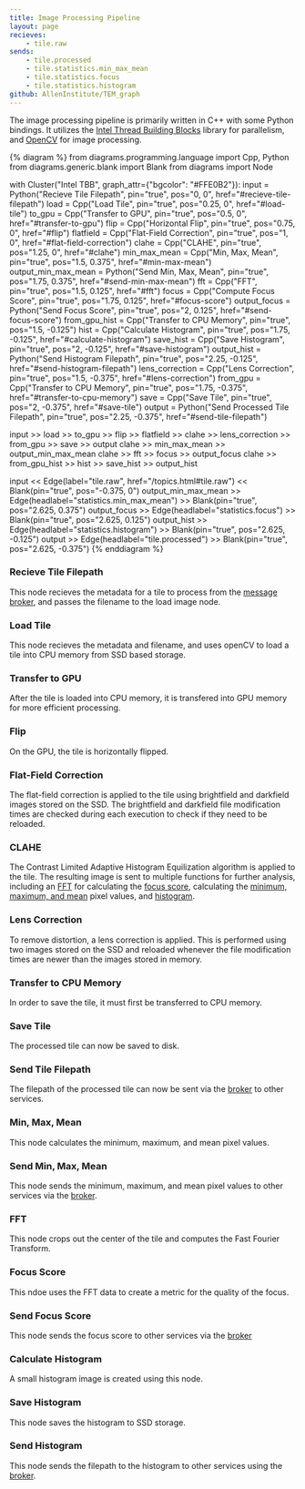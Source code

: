 ```yaml
---
title: Image Processing Pipeline
layout: page
recieves:
    - tile.raw
sends:
    - tile.processed
    - tile.statistics.min_max_mean
    - tile.statistics.focus
    - tile.statistics.histogram
github: AllenInstitute/TEM_graph
---
```


The image processing pipeline is primarily written in C++ with some Python bindings.
It utilizes the [Intel Thread Building Blocks](https://www.intel.com/content/www/us/en/developer/tools/oneapi/onetbb.html) library for parallelism, and [OpenCV](https://opencv.org/) for image processing.

{% diagram %}
from diagrams.programming.language import Cpp, Python
from diagrams.generic.blank import Blank
from diagrams import Node

with Cluster("Intel TBB", graph_attr={"bgcolor": "#FFE0B2"}):
    input = Python("Recieve Tile Filepath", pin="true", pos="0, 0", href="#recieve-tile-filepath")
    load = Cpp("Load Tile", pin="true", pos="0.25, 0", href="#load-tile")
    to_gpu = Cpp("Transfer to GPU", pin="true", pos="0.5, 0", href="#transfer-to-gpu")
    flip = Cpp("Horizontal Flip", pin="true", pos="0.75, 0", href="#flip")
    flatfield = Cpp("Flat-Field Correction", pin="true", pos="1, 0", href="#flat-field-correction")
    clahe = Cpp("CLAHE", pin="true", pos="1.25, 0", href="#clahe")
    min_max_mean = Cpp("Min, Max, Mean", pin="true", pos="1.5, 0.375", href="#min-max-mean")
    output_min_max_mean = Python("Send Min, Max, Mean", pin="true", pos="1.75, 0.375", href="#send-min-max-mean")
    fft = Cpp("FFT", pin="true", pos="1.5, 0.125", href="#fft")
    focus = Cpp("Compute Focus Score", pin="true", pos="1.75, 0.125", href="#focus-score")
    output_focus = Python("Send Focus Score", pin="true", pos="2, 0.125", href="#send-focus-score")
    from_gpu_hist = Cpp("Transfer to CPU Memory", pin="true", pos="1.5, -0.125")
    hist = Cpp("Calculate Histogram", pin="true", pos="1.75, -0.125", href="#calculate-histogram")
    save_hist = Cpp("Save Histogram", pin="true", pos="2, -0.125", href="#save-histogram")
    output_hist = Python("Send Histogram Filepath", pin="true", pos="2.25, -0.125", href="#send-histogram-filepath")
    lens_correction = Cpp("Lens Correction", pin="true", pos="1.5, -0.375", href="#lens-correction")
    from_gpu = Cpp("Transfer to CPU Memory", pin="true", pos="1.75, -0.375", href="#transfer-to-cpu-memory")
    save = Cpp("Save Tile", pin="true", pos="2, -0.375", href="#save-tile")
    output = Python("Send Processed Tile Filepath", pin="true", pos="2.25, -0.375", href="#send-tile-filepath")

input >> load >> to_gpu >> flip >> flatfield >> clahe >> lens_correction >> from_gpu >> save >> output
clahe >> min_max_mean >> output_min_max_mean
clahe >> fft >> focus >> output_focus
clahe >> from_gpu_hist >> hist >> save_hist >> output_hist

input << Edge(label="tile.raw", href="/topics.html#tile.raw") << Blank(pin="true", pos="-0.375, 0")
output_min_max_mean >> Edge(headlabel="statistics.min_max_mean") >> Blank(pin="true", pos="2.625, 0.375")
output_focus >> Edge(headlabel="statistics.focus") >> Blank(pin="true", pos="2.625, 0.125")
output_hist >> Edge(headlabel="statistics.histogram") >> Blank(pin="true", pos="2.625, -0.125")
output >> Edge(headlabel="tile.processed") >> Blank(pin="true", pos="2.625, -0.375")
{% enddiagram %}

### Recieve Tile Filepath

This node recieves the metadata for a tile to process from the [message broker](/broker.html), and passes the filename to the load image node.

### Load Tile

This node recieves the metadata and filename, and uses openCV to load a tile into CPU memory from SSD based storage.

### Transfer to GPU

After the tile is loaded into CPU memory, it is transfered into GPU memory for more efficient processing.

### Flip

On the GPU, the tile is horizontally flipped.

### Flat-Field Correction

The flat-field correction is applied to the tile using brightfield and darkfield images stored on the SSD.
The brightfield and darkfield file modification times are checked during each execution to check if they need to be reloaded.

### CLAHE

The Contrast Limited Adaptive Histogram Equilization algorithm is applied to the tile.
The resulting image is sent to multiple functions for further analysis, including an [FFT](#fft) for calculating the [focus score](#focus-score), calculating the [minimum, maximum, and mean](#min-max-mean) pixel values, and [histogram](#calculate-histogram).

### Lens Correction

To remove distortion, a lens correction is applied.
This is performed using two images stored on the SSD and reloaded whenever the file modification times are newer than the images stored in memory.

### Transfer to CPU Memory

In order to save the tile, it must first be transferred to CPU memory.

### Save Tile

The processed tile can now be saved to disk.

### Send Tile Filepath

The filepath of the processed tile can now be sent via the [broker](/broker.html) to other services.

### Min, Max, Mean

This node calculates the minimum, maximum, and mean pixel values.

### Send Min, Max, Mean

This node sends the minimum, maximum, and mean pixel values to other services via the [broker](/broker.html).

### FFT

This node crops out the center of the tile and computes the Fast Fourier Transform.

### Focus Score

This ndoe uses the FFT data to create a metric for the quality of the focus.

### Send Focus Score

This node sends the focus score to other services via the [broker](/broker.html)

### Calculate Histogram

A small histogram image is created using this node.

### Save Histogram

This node saves the histogram to SSD storage.

### Send Histogram

This node sends the filepath to the histogram to other services using the [broker](/broker.html).